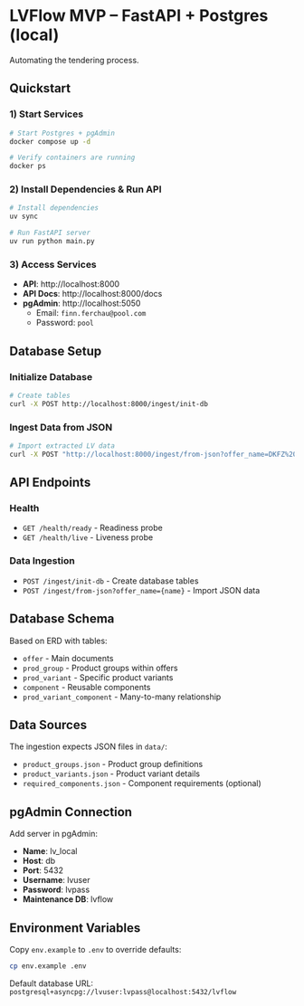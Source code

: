 # LVFlow MVP – FastAPI + Postgres (local)

Automating the tendering process.

## Quickstart

### 1) Start Services

```bash
# Start Postgres + pgAdmin
docker compose up -d

# Verify containers are running
docker ps
```

### 2) Install Dependencies & Run API

```bash
# Install dependencies
uv sync

# Run FastAPI server
uv run python main.py
```

### 3) Access Services

- **API**: http://localhost:8000
- **API Docs**: http://localhost:8000/docs
- **pgAdmin**: http://localhost:5050
  - Email: `finn.ferchau@pool.com`
  - Password: `pool`

## Database Setup

### Initialize Database

```bash
# Create tables
curl -X POST http://localhost:8000/ingest/init-db
```

### Ingest Data from JSON

```bash
# Import extracted LV data
curl -X POST "http://localhost:8000/ingest/from-json?offer_name=DKFZ%20Labortechnik"
```

## API Endpoints

### Health
- `GET /health/ready` - Readiness probe
- `GET /health/live` - Liveness probe

### Data Ingestion
- `POST /ingest/init-db` - Create database tables
- `POST /ingest/from-json?offer_name={name}` - Import JSON data

## Database Schema

Based on ERD with tables:
- `offer` - Main documents
- `prod_group` - Product groups within offers
- `prod_variant` - Specific product variants
- `component` - Reusable components
- `prod_variant_component` - Many-to-many relationship

## Data Sources

The ingestion expects JSON files in `data/`:
- `product_groups.json` - Product group definitions
- `product_variants.json` - Product variant details
- `required_components.json` - Component requirements (optional)

## pgAdmin Connection

Add server in pgAdmin:
- **Name**: lv_local
- **Host**: db
- **Port**: 5432
- **Username**: lvuser
- **Password**: lvpass
- **Maintenance DB**: lvflow

## Environment Variables

Copy `env.example` to `.env` to override defaults:
```bash
cp env.example .env
```

Default database URL: `postgresql+asyncpg://lvuser:lvpass@localhost:5432/lvflow`
